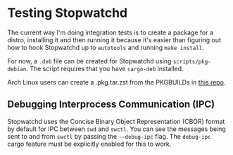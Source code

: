 # Testing Stopwatchd

The current way I'm doing integration tests is to create a package for a
distro, installing it and then running it because it's easier than figuring out
how to hook Stopwatchd up to `autotools` and running `make install`.

For now, a `.deb` file can be created for Stopwatchd using `scripts/pkg-debian`.
The script requires that you have `cargo-deb` installed.

Arch Linux users can create a .pkg.tar.zst from the PKGBUILDs in [this repo](https://github.com/RenoirTan/StopwatchdABS).

## Debugging Interprocess Communication (IPC)

Stopwatchd uses the Concise Binary Object Representation (CBOR) format by default for IPC between `swd` and `swctl`. You can see the messages being sent to and from `swctl` by passing the `--debug-ipc` flag. The `debug-ipc` cargo feature must be explicitly enabled for this to work.
